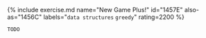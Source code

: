 {% include exercise.md name="New Game Plus!" id="1457E" also-as="1456C" labels="`data structures` `greedy`" rating=2200 %}

```
TODO
```

